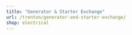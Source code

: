 ```yaml
---
title: "Generator & Starter Exchange"
url: /trenton/generator-and-starter-exchange/
shop: electrical
---
```

